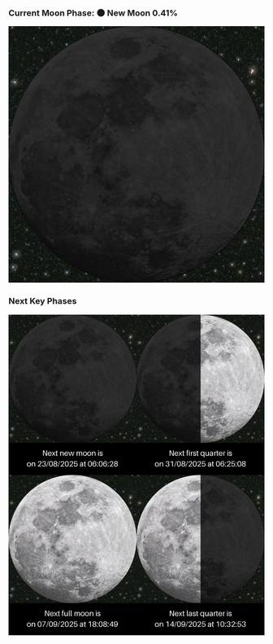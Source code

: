 ### Current Moon Phase: 🌑 New Moon 0.41%
![Moon Phase](moonphase.png)
### Next Key Phases
![Gallery](gallery.png)